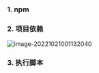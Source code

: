### 1. npm

### 2. 项目依赖

![image-20221021001132040](https://picture-1305610595.cos.ap-guangzhou.myqcloud.com/202210210011993.png)

### 3. 执行脚本